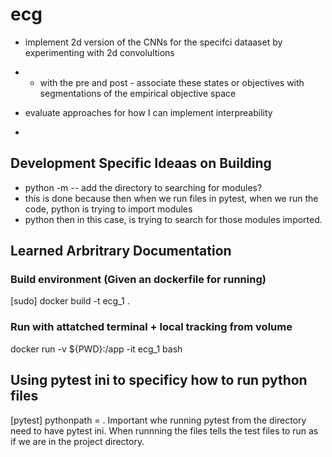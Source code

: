 # ecg


- implement 2d version of the CNNs for the specifci dataaset by experimenting with 2d convolultions
-   - with the pre and post - associate these states or objectives with segmentations of the empirical objective space
- evaluate approaches for how I can implement interpreability

- 




## Development Specific Ideaas on Building
- python -m -- add the directory to searching for modules? 
- this is done because then when we run files in pytest, when we run the code, python is trying to import modules
- python then in this case, is trying to search for those modules imported.



## Learned Arbritrary Documentation



### Build environment (Given an dockerfile for running)
[sudo] docker build -t ecg_1 .




### Run with attatched terminal + local tracking from volume
docker run -v ${PWD}:/app -it ecg_1 bash



## Using pytest ini to specificy how to run python files 


[pytest]
pythonpath = . 
Important whe running pytest from the directory need to have pytest ini. 
When runnning the files tells the test files to run as if we are in the project directory. 

